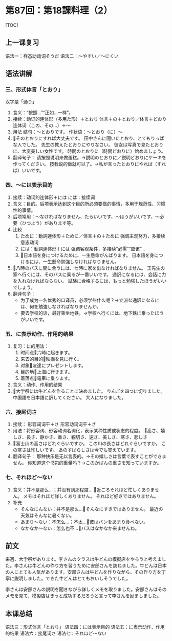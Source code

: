 # 第87回：第18課料理（2）

[TOC]

## 上一课复习


语法一：样态助动词そうだ
语法二：～やすい／～にくい

## 语法讲解

### 三、形式体言「とおり」

汉字是「通り」

1. 含义：“按照…”“正如…一样”。
2. 接续：动词的连体形（多用た形）＋とおり
   体言＋の＋とおり／体言＋どおり
   连体词（この、その…）＋～
3. 用法
   结句：～とおりです。
   作状语：～とおり（に）～
4. 📌そのとおりにすれば大丈夫です。
   田中さんに聞いたとおり、とてもりっぱな人でした。
   先生の教えたとおりにやりなさい。
   彼女は写真で見たとおりに、大変美しい女性です。
   時間のとおりに（時間どおりに）始めましょう。
5. 翻译句子：
   请按照说明来做蛋糕。→説明のとおりに／説明どおりにケーキを作ってください。
   按我说的做就可以了。→私が言ったとおりにやれば（すれば）いいです。

### 四、～には表示目的

1. 接续：动词的连体形＋には
   には：接续词
2. 含义：目的。后项表示达到这个目的所必须要做的事情，多用于规范性、习惯性的事情。
3. 后项常用：～なければなりません、たらいいです、～ほうがいいです、～必要（ひつよう）があります等。
4. 比较
   1. ために：動詞連体形＋ために／体言＋の＋ために
      强调主观努力，多接续意志动词
   2. には：動詞連体形＋には
      强调客观条件，多接续“必需”“应该”…
   3. 📌日本語を身につけるために、一生懸命がんばります。
      日本語を身につけるには、一生懸命勉強しなければなりません。
5. 📌八時のバスに間に合うには、七時に家を出なければなりません。
   王先生の家へ行くには、そのバスに乗るが一番いいです。
   通訳になるには、会話に力を入れなければならない。
   試験に合格するには、もっと勉強したほうがいいでしょう。
6. 翻译句子：
   - 为了成为一名优秀的口译员，必须学些什么呢？→立派な通訳になるには、何を勉強しなければなりませんか。
   - 要去学校的话，最好乘坐地铁。→学校へ行くには、地下鉄に乗ったほうがいいです。

### 五、に表示动作、作用的结果

1. 复习：に的用法：
   1. 时间点📌六時に起きます。
   2. 来去的目的📌映画を見に行く。
   3. 对象📌友達にプレゼントします。
   4. 目的地📌上海に行きます。
   5. 着落点📌電車に乗ります。
2. 含义：动作、作用的结果
3. 📌大学祭には牛どんを作ることに決めました。
   りんごを四つに切りました。
   中国語を日本語に訳してください。
   大人になりました。

### 六、接尾词さ

1. 接续：
   形容词词干＋さ
   形容动词词干＋さ
2. 用法：将形容词、形容动词名词化，表示某种性质或状态的程度。
   📌高さ、嬉しさ、長さ、静かさ、重さ、親切さ、速さ、美しさ、寒さ、悲しさ
3. 📌富士山の高さはどれぐらいですか。
   この川の長さはどれぐらいですか。
   この寒さは珍しいです。
   あのすばらしさは今でも覚えています。
4. 翻译句子：
   那种快乐是无以言表的。→その嬉しさは言葉で表すことができません。
   你知道这个书包的重量吗？→このかばんの重さを知っていますか。

### 七、それほど～ない

1. 含义：并不是那么…；并没有到那程度…
   📌近ごろそれほど忙しくありません。
   メモはそれほど詳しくありません。
   それほど好きではありません。
2. 补充
   - そんなにんない：并不是那么…📌そんなにすきではありません。
     最近の天気はそんなに暑くない。
   - あまり～ない：不怎么…；不太…📌彼はパンをあまり食べない。
   - なかなか～ない：怎么也不…📌バスはなかなか来ませんね。

## 前文

来週、大学祭があります。李さんのクラスは牛どんの模擬店をやろうと考えました。李さんは牛どんの作り方を習うために安部さんを訪ねました。牛どんは日本の人にとても人気があります。安部さんは牛どんを作りながら、その作り方を丁寧に説明しました。できた牛どんはとてもおいしそうでした。

李さんは安部さんの説明を聞きながら詳しくメモを取りました。安部さんはそのメモを見て、模擬店はきっと成功するだろうと言って李さんを励ましました。

## 本课总结

语法三：形式体言「とおり」
语法四：には表示目的
语法五：に表示动作、作用的结果
语法六：接尾词さ
语法七：それほど～ない